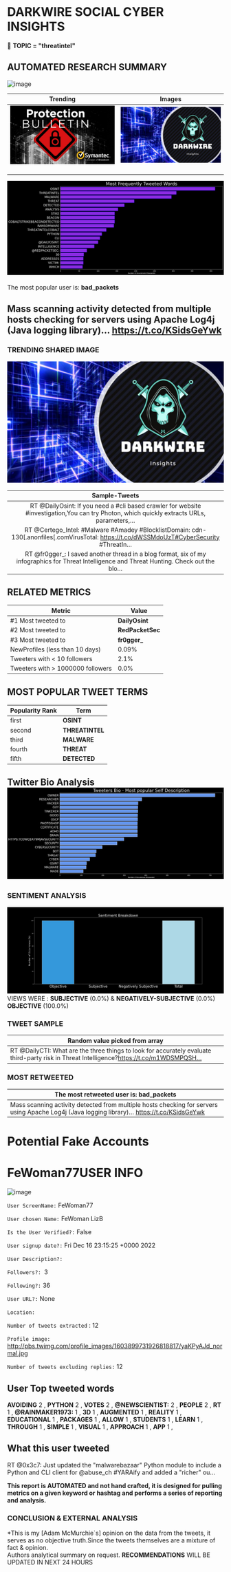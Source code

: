 # DARKWIRE SOCIAL CYBER INSIGHTS 
&#x1F34E; **TOPIC = "threatintel"**

## AUTOMATED RESEARCH SUMMARY
  ![image](darkLogo.png)   

|  Trending  |   Images | 
:-------------------------:|:-------------------------:
|  ![image](assets/threatintel/imageFile1.jpg)     <img width=200/> | ![image](assets/threatintel/imageFile2.jpg) <img width=200/> |   
 
 
![image](assets/threatintel/TWEETS.png)
<br></br>
The most popular user is: **bad_packets**  
 

## Mass scanning activity detected from multiple hosts checking for servers using Apache Log4j (Java logging library)… https://t.co/KSidsGeYwk 

  




### TRENDING SHARED IMAGE

![image](assets/threatintel/twitterPostedImage.png)



|                **Sample-Tweets**        |
| :-------------: |
| RT @DailyOsint: If you need a #cli based crawler for website #investigation,You can try Photon, which quickly extracts URLs, parameters,… |
| RT @Certego_Intel: #Malware #Amadey #BlocklistDomain: cdn-130[.anonfiles[.comVirusTotal: https://t.co/dWSSMdoUzT#CyberSecurity #ThreatIn… |
| RT @fr0gger_: I saved another thread in a blog format, six of my infographics for Threat Intelligence and Threat Hunting. Check out the blo… |

## RELATED METRICS<br>
| Metric | Value |
| ------------- | ------------- |
| #1 Most tweeted to  | **DailyOsint** |
| #2 Most tweeted to  | **RedPacketSec** |
| #3 Most tweeted to  | **fr0gger_** |
| NewProfiles (less than 10 days) | 0.09%  |
| Tweeters with < 10 followers  | 2.1%|
| Tweeters with > 1000000 followers  | 0.0%  |



## MOST POPULAR TWEET TERMS 


| Popularity Rank  | Term |
| ------------- | ------------- |
| first  | **OSINT**  |
| second  | **THREATINTEL**  |
| third  | **MALWARE** |
| fourth  | **THREAT**  |
| fifth  | **DETECTED**  |


## Twitter Bio Analysis![image](assets/threatintel/BIO.png)
### SENTIMENT ANALYSIS
![image](assets/threatintel/sentiment.png)
VIEWS WERE : **SUBJECTIVE**  (0.0%) & **NEGATIVELY-SUBJECTIVE** (0.0%) **OBJECTIVE** (100.0%)

### TWEET SAMPLE 
| Random value picked from array |
| ------------- |
|RT @DailyCTI: What are the three things to look for accurately evaluate third-party risk in Threat Intelligence?https://t.co/m1WDSMPQSH… |

### MOST RETWEETED 

| The most retweeted user is: **bad_packets**  |
| ------------- |
| Mass scanning activity detected from multiple hosts checking for servers using Apache Log4j (Java logging library)… https://t.co/KSidsGeYwk |

# Potential Fake Accounts
 
# FeWoman77USER INFO
![image](http://pbs.twimg.com/profile_images/1603899731926818817/yaKPyAJd_normal.jpg)
 
`User ScreenName:` FeWoman77 
 
`User chosen Name:` FeWoman LizB 
 
`Is the User Verified?:` False 
 
`User signup date?:` Fri Dec 16 23:15:25 +0000 2022 
 
`User Description?:`  
 
`Followers?: `3 
 
`Following?:` 36 
 
`User URL?:` None 
 
`Location:`  
 
`Number of tweets extracted`  : 12 
 
`Profile image:` http://pbs.twimg.com/profile_images/1603899731926818817/yaKPyAJd_normal.jpg 
 
`Number of tweets excluding replies:` 12 
 

 

 
## User Top tweeted words 
 
**AVOIDING** 2 , **PYTHON** 2 , **VOTES** 2 , **@NEWSCIENTIST:** 2 , **PEOPLE** 2 , **RT** 1 , **@RAINMAKER1973:** 1 , **3D** 1 , **AUGMENTED** 1 , **REALITY** 1 , **EDUCATIONAL** 1 , **PACKAGES** 1 , **ALLOW** 1 , **STUDENTS** 1 , **LEARN** 1 , **THROUGH** 1 , **SIMPLE** 1 , **VISUAL** 1 , **APPROACH** 1 , **APP** 1 , 
 
## What this user tweeted
 
RT @0x3c7: Just updated the "malwarebazaar" Python module to include a Python and CLI client for @abuse_ch #YARAify and added a "richer" ou…
 

<b> This report is AUTOMATED and not hand crafted, it is designed for pulling metrics on a given keyword or hashtag and performs a series of reporting and analysis.</b>  
### CONCLUSION & EXTERNAL ANALYSIS

*This is my [Adam McMurchie`s] opinion on the data from the tweets, it serves as no objective truth.Since the tweets themselves are a mixture of fact & opinion.<br>
Authors analytical summary on request.
**RECOMMENDATIONS** WILL BE UPDATED IN NEXT  24 HOURS <br>